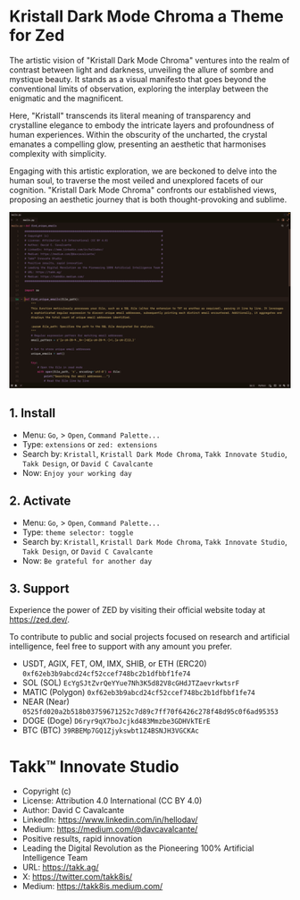 # Kristall Dark Mode Chroma a Theme for Zed

The artistic vision of "Kristall Dark Mode Chroma" ventures into the realm of contrast between light and darkness, unveiling the allure of sombre and mystique beauty. It stands as a visual manifesto that goes beyond the conventional limits of observation, exploring the interplay between the enigmatic and the magnificent.

Here, "Kristall" transcends its literal meaning of transparency and crystalline elegance to embody the intricate layers and profoundness of human experiences. Within the obscurity of the uncharted, the crystal emanates a compelling glow, presenting an aesthetic that harmonises complexity with simplicity.

Engaging with this artistic exploration, we are beckoned to delve into the human soul, to traverse the most veiled and unexplored facets of our cognition. "Kristall Dark Mode Chroma" confronts our established views, proposing an aesthetic journey that is both thought-provoking and sublime.

![Dark Theme](./assets/kristall-py.png)

## 1. Install

-   Menu: `Go`, > `Open`, `Command Palette...`
-   Type: `extensions` or `zed: extensions`
-   Search by: `Kristall`, `Kristall Dark Mode Chroma`, `Takk Innovate Studio`, `Takk Design`, or `David C Cavalcante`
-   Now: `Enjoy your working day`

## 2. Activate

-   Menu: `Go`, > `Open`, `Command Palette...`
-   Type: `theme selector: toggle`
-   Search by: `Kristall`, `Kristall Dark Mode Chroma`, `Takk Innovate Studio`, `Takk Design`, or `David C Cavalcante`
-   Now: `Be grateful for another day`

## 3. Support

Experience the power of ZED by visiting their official website today at https://zed.dev/.

To contribute to public and social projects focused on research and artificial intelligence, feel free to support with any amount you prefer.

-   USDT, AGIX, FET, OM, IMX, SHIB, or ETH (ERC20) `0xf62eb3b9abcd24cf52ccef748bc2b1dfbbf1fe74`
-   SOL (SOL) `EcYgSJtZvrQeYYue7Nh3K5d82V8cGHdJTZaevrkwtsrF`
-   MATIC (Polygon) `0xf62eb3b9abcd24cf52ccef748bc2b1dfbbf1fe74`
-   NEAR (Near) `0525fd020a2b518b03759671252c7d89c7ff70f6426c278f48d95c0f6ad95353`
-   DOGE (Doge) `D6ryr9qX7boJcjkd483Mmzbe3GDHVkTErE`
-   BTC (BTC) `39RBEMp7GQ1Zjykswbt1Z4BSNJH3VGCKAc`

# Takk™ Innovate Studio

-   Copyright (c)
-   License: Attribution 4.0 International (CC BY 4.0)
-   Author: David C Cavalcante
-   LinkedIn: https://www.linkedin.com/in/hellodav/
-   Medium: https://medium.com/@davcavalcante/
-   Positive results, rapid innovation
-   Leading the Digital Revolution as the Pioneering 100% Artificial Intelligence Team
-   URL: https://takk.ag/
-   X: https://twitter.com/takk8is/
-   Medium: https://takk8is.medium.com/
